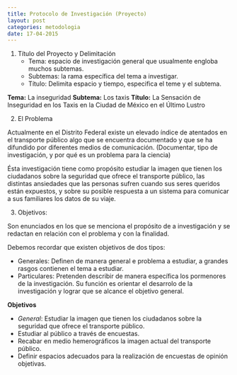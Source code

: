 ```yaml
---
title: Protocolo de Investigación (Proyecto)
layout: post
categories: metodologia
date: 17-04-2015
---
```


1. Título del Proyecto y Delimitación
	- Tema: espacio de investigación general que usualmente engloba muchos subtemas.
	- Subtemas: la rama específica del tema a investigar.
	- Título: Delimita espacio y tiempo, especifica el teme y el subtema.
	
**Tema:** La inseguridad
**Subtema:** Los taxis
**Título:** La Sensación de Inseguridad en los Taxis en la Ciudad de México en el Último Lustro

2. El Problema

Actualmente en el Distrito Federal existe un elevado índice de atentados en el transporte público algo que se encuentra documentado y que se ha difundido por diferentes medios de comunicación. (Documentar, tipo de investigación, y por qué es un problema para la ciencia)

Ésta investigación tiene como propósito estudiar la imagen que tienen los ciudadanos sobre la seguridad que ofrece el transporte público, las distintas ansiedades que las personas sufren cuando sus seres queridos están expuestos, y sobre su posible respuesta a un sistema para comunicar a sus familiares los datos de su viaje.

3. Objetivos:

Son enunciados en los que se menciona el propósito de a investigación y se redactan en relación con el problema y con la finalidad.

Debemos recordar que existen objetivos de dos tipos:

- Generales:
  Definen de manera general e problema a estudiar, a grandes rasgos contienen el tema a estudiar.
- Particulares:
  Pretenden describir de manera específica los pormenores de la investigación. Su función es orientar el desarrolo de la investigación y lograr que se alcance el objetivo general.

__Objetivos__
- _General_: Estudiar la imagen que tienen los ciudadanos sobre la seguridad que ofrece el transporte público.
- Estudiar al público a través de encuestas.
- Recabar en medio hemerográficos la imagen actual del transporte público.
- Definir espacios adecuados para la realización de encuestas de opinión objetivas.
